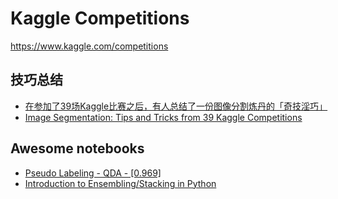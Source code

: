 # Kaggle Competitions
https://www.kaggle.com/competitions

## 技巧总结
- [在参加了39场Kaggle比赛之后，有人总结了一份图像分割炼丹的「奇技淫巧」](https://www.jiqizhixin.com/articles/2020-05-01)
- [Image Segmentation: Tips and Tricks from 39 Kaggle Competitions](https://neptune.ai/blog/image-segmentation-tips-and-tricks-from-kaggle-competitions?utm_source=reddit&utm_medium=post&utm_campaign=blog-image-segmentation-tips-and-tricks-from-kaggle-competitio)

## Awesome notebooks
- [Pseudo Labeling - QDA - [0.969]](https://www.kaggle.com/cdeotte/pseudo-labeling-qda-0-969)
- [Introduction to Ensembling/Stacking in Python](https://www.kaggle.com/arthurtok/introduction-to-ensembling-stacking-in-python)

